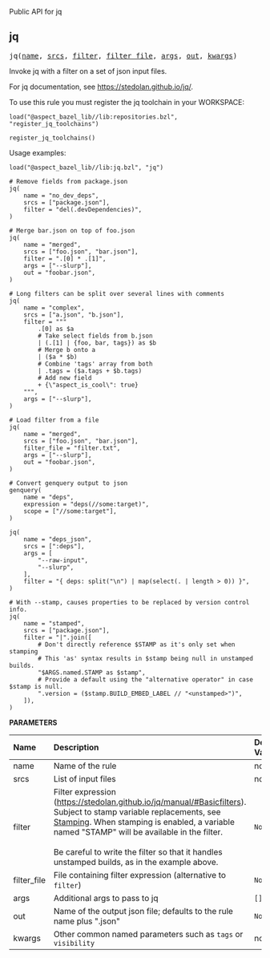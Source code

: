 <!-- Generated with Stardoc: http://skydoc.bazel.build -->

Public API for jq

<a id="jq"></a>

## jq

<pre>
jq(<a href="#jq-name">name</a>, <a href="#jq-srcs">srcs</a>, <a href="#jq-filter">filter</a>, <a href="#jq-filter_file">filter_file</a>, <a href="#jq-args">args</a>, <a href="#jq-out">out</a>, <a href="#jq-kwargs">kwargs</a>)
</pre>

Invoke jq with a filter on a set of json input files.

For jq documentation, see https://stedolan.github.io/jq/.

To use this rule you must register the jq toolchain in your WORKSPACE:

```starlark
load("@aspect_bazel_lib//lib:repositories.bzl", "register_jq_toolchains")

register_jq_toolchains()
```

Usage examples:

```starlark
load("@aspect_bazel_lib//lib:jq.bzl", "jq")

# Remove fields from package.json
jq(
    name = "no_dev_deps",
    srcs = ["package.json"],
    filter = "del(.devDependencies)",
)

# Merge bar.json on top of foo.json
jq(
    name = "merged",
    srcs = ["foo.json", "bar.json"],
    filter = ".[0] * .[1]",
    args = ["--slurp"],
    out = "foobar.json",
)

# Long filters can be split over several lines with comments
jq(
    name = "complex",
    srcs = ["a.json", "b.json"],
    filter = """
        .[0] as $a
        # Take select fields from b.json
        | (.[1] | {foo, bar, tags}) as $b
        # Merge b onto a
        | ($a * $b)
        # Combine 'tags' array from both
        | .tags = ($a.tags + $b.tags)
        # Add new field
        + {\"aspect_is_cool\": true}
    """,
    args = ["--slurp"],
)

# Load filter from a file
jq(
    name = "merged",
    srcs = ["foo.json", "bar.json"],
    filter_file = "filter.txt",
    args = ["--slurp"],
    out = "foobar.json",
)

# Convert genquery output to json
genquery(
    name = "deps",
    expression = "deps(//some:target)",
    scope = ["//some:target"],
)

jq(
    name = "deps_json",
    srcs = [":deps"],
    args = [
        "--raw-input",
        "--slurp",
    ],
    filter = "{ deps: split("\n") | map(select(. | length > 0)) }",
)

# With --stamp, causes properties to be replaced by version control info.
jq(
    name = "stamped",
    srcs = ["package.json"],
    filter = "|".join([
        # Don't directly reference $STAMP as it's only set when stamping
        # This 'as' syntax results in $stamp being null in unstamped builds.
        "$ARGS.named.STAMP as $stamp",
        # Provide a default using the "alternative operator" in case $stamp is null.
        ".version = ($stamp.BUILD_EMBED_LABEL // "<unstamped>")",
    ]),
)
```


**PARAMETERS**


| Name  | Description | Default Value |
| :------------- | :------------- | :------------- |
| <a id="jq-name"></a>name |  Name of the rule   |  none |
| <a id="jq-srcs"></a>srcs |  List of input files   |  none |
| <a id="jq-filter"></a>filter |  Filter expression (https://stedolan.github.io/jq/manual/#Basicfilters). Subject to stamp variable replacements, see [Stamping](./stamping.md). When stamping is enabled, a variable named "STAMP" will be available in the filter.<br><br>Be careful to write the filter so that it handles unstamped builds, as in the example above.   |  <code>None</code> |
| <a id="jq-filter_file"></a>filter_file |  File containing filter expression (alternative to <code>filter</code>)   |  <code>None</code> |
| <a id="jq-args"></a>args |  Additional args to pass to jq   |  <code>[]</code> |
| <a id="jq-out"></a>out |  Name of the output json file; defaults to the rule name plus ".json"   |  <code>None</code> |
| <a id="jq-kwargs"></a>kwargs |  Other common named parameters such as <code>tags</code> or <code>visibility</code>   |  none |


